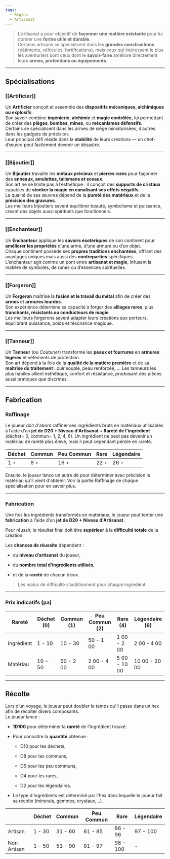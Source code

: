 ```yaml
---
tags:
  - Règles
  - Artisanat
---
```

>L’artisanat a pour objectif de **façonner une matière existante** pour lui donner une **forme utile et durable**.  
>Certains artisans se spécialisent dans les **grandes constructions** (bâtiments, véhicules, fortifications), mais ceux qui intéressent le plus les aventuriers sont ceux dont le **savoir-faire** améliore directement leurs **armes, protections ou équipements**.

---

## Spécialisations

### [[Artificier]]

Un **Artificier** conçoit et assemble des **dispositifs mécaniques, alchimiques ou explosifs**.  
Son savoir combine **ingénierie**, **alchimie** et **magie contrôlée**, lui permettant de créer des **pièges**, **bombes**, **mines**, ou **mécanismes défensifs**.  
Certains se spécialisent dans les armes de siège miniaturisées, d’autres dans les gadgets de précision.  
Leur principal défi réside dans la **stabilité** de leurs créations — un chef-d’œuvre peut facilement devenir un désastre.

---

### [[Bijoutier]]

Un **Bijoutier** travaille les **métaux précieux** et **pierres rares** pour façonner des **anneaux, amulettes, talismans et sceaux**.  
Son art ne se limite pas à l’esthétique : il conçoit des **supports de cristaux** capables de **stocker la magie en canalisant ses effets négatifs**.  
La qualité de ses œuvres dépend de la **pureté des matériaux** et de la **précision des gravures**.  
Les meilleurs bijoutiers savent équilibrer beauté, symbolisme et puissance, créant des objets aussi spirituels que fonctionnels.

---

### [[Enchanteur]]

Un **Enchanteur** applique les **savoirs ésotériques** de son continent pour **améliorer les propriétés** d’une arme, d’une armure ou d’un objet.  
Chaque continent possède ses **propres traditions enchantées**, offrant des avantages uniques mais aussi des **contreparties** spécifiques.  
L’enchanteur agit comme un pont entre **artisanat et magie**, infusant la matière de symboles, de runes ou d’essences spirituelles.

---

### [[Forgeron]]

Un **Forgeron** maîtrise la **fusion et le travail du métal** afin de créer des **armes** et **armures lourdes**.  
Son expérience détermine sa capacité à forger des **alliages rares**, plus **tranchants, résistants ou conducteurs de magie**.  
Les meilleurs forgerons savent adapter leurs créations aux porteurs, équilibrant puissance, poids et résonance magique.

---

### [[Tanneur]]

Un **Tanneur** (ou _Couturier_) transforme les **peaux et fourrures** en **armures légères** et vêtements de protection.  
Son art dépend à la fois de la **qualité de la matière première** et de sa **maîtrise du traitement** : cuir souple, peau renforcée, ... 
Les tanneurs les plus habiles allient esthétique, confort et résistance, produisant des pièces aussi pratiques que discrètes.

---

## Fabrication

### Raffinage

Le joueur doit d'abord raffiner ses ingrédients bruts en matériaux utilisables à l’aide d’un **jet de D20 + Niveau d'Artisanat + Rareté de l'ingrédient** (déchet= 0, commun= 1, 2, 4, 6).
Un ingrédient ne peut pas devenir un matériau de rareté plus élevé, mais il peut cependant perdre en rareté.

| Déchet | Commun | Peu Commun | Rare | Légendaire |
| ------ | ------ | ---------- | ---- | ---------- |
| 1 +    | 8 +    | 16 +       | 22 + | 26 +       |

Ensuite, le joueur lance un autre dé pour déterminer avec précision le matériau qu'il vient d'obtenir.
Voir la partie Raffinage de chaque spécialisation pour en savoir plus.

---

### Fabrication

Une fois les ingrédients transformés en matériaux, le joueur peut tenter une **fabrication** à l’aide d’un **jet de D20 + Niveau d'Artisanat**.

Pour réussir, le résultat final doit être **supérieur** à la **difficulté totale** de la création.

Les **chances de réussite** dépendent :

- du **niveau d’artisanat** du joueur,
    
- du **nombre total d’ingrédients utilisés**,
    
- et de la **rareté** de chacun d’eux.

> Les malus de difficulté s’additionnent pour chaque ingrédient.

---

### Prix indicatifs (pa)

| Rareté     | Déchet (0) | Commun (1) | Peu Commun (2) | Rare (4)     | Légendaire (6) |
| ---------- | ---------- | ---------- | -------------- | ------------ | -------------- |
| Ingrédient | 1 - 10     | 10 - 30    | 50 - 1 00      | 1 00 - 2 00  | 2 00 – 4 00    |
| Matériau   | 10 - 50    | 50 - 2 00  | 2 00 - 4 00    | 5 00 - 10 00 | 10 00 - 20 00  |

---

## Récolte

Lors d’un voyage, le joueur peut doubler le temps qu'il passe dans un hex afin de récolter divers composants.  
Le joueur lance :

- **1D100** pour déterminer la **rareté** de l'ingrédient trouvé.
    
- Pour connaître la **quantité** obtenue :
    
    -  D10 pour les déchets,
           
    - D8 pour les communs,
           
    - D6 pour les peu communs,
           
    - D4 pour les rares,
           
    - D2 pour les légendaires.
    
- Le type d'ingrédients est déterminé par l'hex dans lequelle le joueur fait sa récolte (minerais, gemmes, crystaux, ..).

|             | Déchet | Commun  | Peu Commun | Rare     | Légendaire |
| ----------- | ------ | ------- | ---------- | -------- | ---------- |
| Artisan     | 1 - 30 | 31 - 60 | 61 - 85    | 86 - 96  | 97 - 100   |
| Non Artisan | 1 - 50 | 51 - 90 | 91 - 97    | 98 - 100 | -          |

